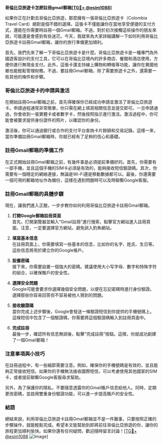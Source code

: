 **哥倫比亞旅遊卡怎麽註冊gmail郵箱[[TG💪+ @esim1088](https://t.me/s/esim1088)]**

如果你正在計劃去哥倫比亞旅遊，那麼擁有一張哥倫比亞旅遊卡（Colombia Travel Card）絕對是個不錯的選擇。這張卡不僅能讓你在當地享受便捷的支付方式，還能在你需要時註冊一個Gmail郵箱。不過，對於初次接觸這些操作的朋友來說，可能還是會感到有些迷茫。今天，我就來為大家詳細講解一下如何利用哥倫比亞旅遊卡註冊Gmail郵箱，讓你的旅行準備更加順利。

首先，我們先來了解一下哥倫比亞旅遊卡是什麼。哥倫比亞旅遊卡是一種專門為外國遊客設計的支付工具，它可以在哥倫比亞境內的許多商店、餐館和酒店使用，方便你進行無現金支付。此外，這張卡還支持線上購物和轉帳等功能，讓你在異國他鄉也能輕鬆管理財務。不過，要註冊Gmail郵箱，除了需要旅遊卡之外，還需要一些其他的條件和步驟。

### 哥倫比亞旅遊卡的申請與激活

在開始註冊Gmail郵箱之前，首先得確保你已經成功申請並激活了哥倫比亞旅遊卡。申請過程通常非常簡單，你只需在網上填寫相關信息並提交即可。一旦申請通過，你會收到一張實體卡或者數字卡，然後按照指示進行激活。激活過程中，你可能會被要求提供身份證件的照片，以確認你的身份。

激活後，你可以通過銀行或合作的支付平台查詢卡片餘額和交易記錄。這樣一來，當你準備註冊Gmail郵箱時，你就已經有了足夠的信心和基礎。

### 註冊Gmail郵箱的準備工作

在正式開始註冊Gmail郵箱之前，有幾件事是必須提前準備好的。首先，你需要有一部手機，並且這個手機的SIM卡必須是有效的，能夠接收短信驗證碼。其次，你需要有一個穩定的網絡連接，無論是Wi-Fi還是移動數據都可以。最後，你還需要一個可用的郵箱地址作為備份，這樣在遇到問題時可以及時聯繫Google客服。

### 註冊Gmail郵箱的具體步驟

現在，讓我們進入正題，一步步教你如何利用哥倫比亞旅遊卡註冊Gmail郵箱。

1. **打開Google郵箱註冊頁面**  
   首先，打開瀏覽器並輸入“Gmail註冊”進行搜索，點擊官方網站進入註冊頁面。注意，一定要選擇官方網站，避免誤入釣魚網站。

2. **填寫基本信息**  
   在註冊頁面上，你需要填寫一些基本的信息，比如你的名字、姓氏、生日等。這些信息將用於建立你的Google帳戶。

3. **設置密碼**  
   接下來，你需要設置一個強大的密碼。建議使用大小写字母、數字和特殊字符的組合，以確保賬戶的安全性。

4. **選擇安全問題**  
   Google可能會要求你選擇幾個安全問題，以便在忘記密碼時進行身份驗證。選擇那些你容易回答但不容易被他人猜到的問題。

5. **接收驗證碼**  
   當你完成上述步驟後，Google會發送一條驗證短信到你提供的手機號碼上。這條短信中包含了一個驗證碼，你需要將這個驗證碼輸入到註冊頁面中。

6. **完成註冊**  
   最後一步，確認所有信息無誤後，點擊“完成註冊”按鈕。這樣，你就成功創建了一個Gmail郵箱！

### 注意事項與小技巧

在註冊過程中，有一些細節需要注意。例如，確保你的手機號碼是有效的，並且能夠正常接收短信。如果你的手機無法接收國際短信，可以考慮使用其他國家的SIM卡，或者提前聯繫Google客服尋求幫助。

另外，為了保護你的隱私，不要隨意透露你的Gmail賬戶信息給他人。同時，定期更改密碼，並啟用雙重身份驗證功能，可以進一步提高賬戶的安全性。

### 結語

總結來說，利用哥倫比亞旅遊卡註冊Gmail郵箱並不是一件難事，只要按照正確的步驟操作，就能輕鬆完成。希望本文能幫助到即將前往哥倫比亞旅遊的你，讓你的旅程更加順利愉快。如果你還有任何疑問，歡迎隨時留言討論！[[TG💪+ @esim1088](https://t.me/s/esim1088) ![Image](https://i.postimg.cc/4NQfJmqS/Snipaste-2025-05-13-00-14-12.png)]